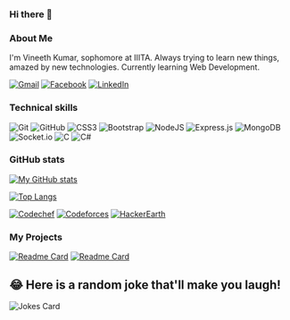 ### Hi there 👋

<!--![Profile views](https://gpvc.arturio.dev/VineethKumarM)-->
### About Me
I'm Vineeth Kumar, sophomore at IIITA. Always trying to learn new things, amazed by new technologies. Currently learning Web Development.
  
 
[![Gmail](https://img.shields.io/badge/Gmail-D14836?style=for-the-badge&logo=gmail&logoColor=white)](munigyala@gmai.com)
[![Facebook](https://img.shields.io/badge/Facebook-%231877F2.svg?style=for-the-badge&logo=Facebook&logoColor=white)](https://www.facebook.com/vineethkumar.munigala/)
[![LinkedIn](https://img.shields.io/badge/linkedin-%230077B5.svg?style=for-the-badge&logo=linkedin&logoColor=white)](https://www.linkedin.com/in/vineeth-kumar-munigyala/)

### Technical skills
![Git](https://img.shields.io/badge/git-%23F05033.svg?style=for-the-badge&logo=git&logoColor=white)
![GitHub](https://img.shields.io/badge/github-%23121011.svg?style=for-the-badge&logo=github&logoColor=white)
![CSS3](https://img.shields.io/badge/css3-%231572B6.svg?style=for-the-badge&logo=css3&logoColor=white)
![Bootstrap](https://img.shields.io/badge/bootstrap-%23563D7C.svg?style=for-the-badge&logo=bootstrap&logoColor=white)
![NodeJS](https://img.shields.io/badge/node.js-6DA55F?style=for-the-badge&logo=node.js&logoColor=white)
![Express.js](https://img.shields.io/badge/express.js-%23404d59.svg?style=for-the-badge&logo=express&logoColor=%2361DAFB)
![MongoDB](https://img.shields.io/badge/MongoDB-%234ea94b.svg?style=for-the-badge&logo=mongodb&logoColor=white)
![Socket.io](https://img.shields.io/badge/Socket.io-black?style=for-the-badge&logo=socket.io&badgeColor=010101)
![C](https://img.shields.io/badge/c-%2300599C.svg?style=for-the-badge&logo=c&logoColor=white)
  ![C#](https://img.shields.io/badge/c%23-%23239120.svg?style=for-the-badge&logo=c-sharp&logoColor=white)
 <!--![NPM](https://img.shields.io/badge/NPM-%23000000.svg?style=for-the-badge&logo=npm&logoColor=white)-->


### GitHub stats


[![My GitHub stats](https://github-readme-stats.vercel.app/api?username=VineethKumarM&hide=issues)](https://github.com/VineethKumarM/github-readme-stats)

[![Top Langs](https://github-readme-stats.vercel.app/api/top-langs/?username=VineethKumarM&layout=compact)](https://github.com/VineethKumarM/github-readme-stats)
<br>

[![Codechef](https://img.shields.io/badge/Codechef-%23B92B27.svg?&style=for-the-badge&logo=Codechef&logoColor=white)](https://www.codechef.com/users/vineethkumar_m)
  [![Codeforces](https://img.shields.io/badge/Codeforces-445f9d?style=for-the-badge&logo=Codeforces&logoColor=white)](https://codeforces.com/profile/vineeth_kumar)
  [![HackerEarth](https://img.shields.io/badge/HackerEarth-%232C3454.svg?style=for-the-badge&logo=HackerEarth&logoColor=Blue)](https://www.hackerearth.com/@iib2020026)
  
  
### My Projects
[![Readme Card](https://github-readme-stats.vercel.app/api/pin/?username=VineethKumarM&repo=Timetable-and-Class-Links)](https://github.com/VineethKumarM/github-readme-stats)
[![Readme Card](https://github-readme-stats.vercel.app/api/pin/?username=VineethKumarM&repo=JS-Game)](https://github.com/VineethKumarM/github-readme-stats)



## 😂 Here is a random joke that'll make you laugh!
![Jokes Card](https://readme-jokes.vercel.app/api)





